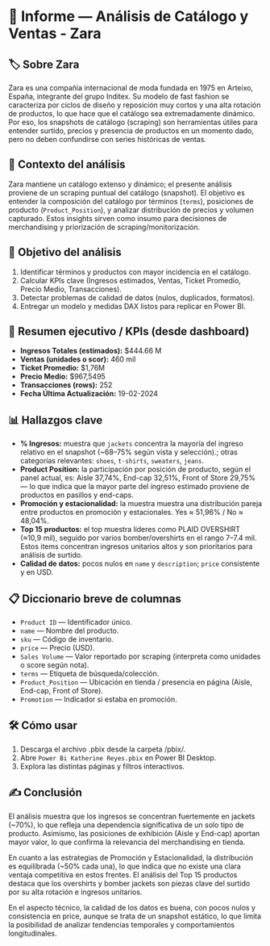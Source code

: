 # 📘 Informe — Análisis de Catálogo y Ventas - Zara

## 🏷️ Sobre Zara
Zara es una compañía internacional de moda fundada en 1975 en Arteixo, España, integrante del grupo Inditex. Su modelo de fast fashion se caracteriza por ciclos de diseño y reposición muy cortos y una alta rotación de productos, lo que hace que el catálogo sea extremadamente dinámico. Por eso, los snapshots de catálogo (scraping) son herramientas útiles para entender surtido, precios y presencia de productos en un momento dado, pero no deben confundirse con series históricas de ventas.

## 🧭 Contexto del análisis
Zara mantiene un catálogo extenso y dinámico; el presente análisis proviene de un scraping puntual del catálogo (snapshot). El objetivo es entender la composición del catálogo por términos (`terms`), posiciones de producto (`Product_Position`), y analizar distribución de precios y volumen capturado. Estos insights sirven como insumo para decisiones de merchandising y priorización de scraping/monitorización.

## 🎯 Objetivo del análisis

1. Identificar términos y productos con mayor incidencia en el catálogo.
2. Calcular KPIs clave (Ingresos estimados, Ventas, Ticket Promedio, Precio Medio, Transacciones).
3. Detectar problemas de calidad de datos (nulos, duplicados, formatos).
4. Entregar un modelo y medidas DAX listos para replicar en Power BI.


## 📌 Resumen ejecutivo / KPIs (desde dashboard)

* **Ingresos Totales (estimados):** \$444.66 M
* **Ventas (unidades o scor):** 460 mil
* **Ticket Promedio:** \$1,76M
* **Precio Medio:** \$967,5495
* **Transacciones (rows):** 252
* **Fecha Última Actualización:** 19-02-2024

## 📊 Hallazgos clave 

* **% Ingresos:** muestra que `jackets` concentra la mayoría del ingreso relativo en el snapshot (~68–75% según vista y selección).; otras categorías relevantes: `shoes`, `t-shirts`, `sweaters`, `jeans`.
* **Product Position:** la participación por posición de producto, según el panel actual, es: Aisle 37,74%, End-cap 32,51%, Front of Store 29,75% — lo que indica que la mayor parte del ingreso estimado proviene de productos en pasillos y end-caps.
* **Promoción y estacionalidad:** la muestra muestra una distribución pareja entre productos en promoción y estacionales. Yes ≈ 51,96% / No ≈ 48,04%.
* **Top 15 productos:** el top muestra líderes como PLAID OVERSHIRT (≈10,9 mil), seguido por varios bomber/overshirts en el rango 7–7.4 mil. Estos items concentran ingresos unitarios altos y son prioritarios para análisis de surtido.
* **Calidad de datos:** pocos nulos en `name` y `description`; `price` consistente y en USD.


## 📋 Diccionario breve de columnas

* `Product ID` — Identificador único.
* `name` — Nombre del producto.
* `sku` — Código de inventario.
* `price` — Precio (USD).
* `Sales Volume` — Valor reportado por scraping (interpreta como unidades o score según nota).
* `terms` — Etiqueta de búsqueda/colección.
* `Product_Position` — Ubicación en tienda / presencia en página (Aisle, End-cap, Front of Store).
* `Promotion` — Indicador si estaba en promoción.


## 🛠 Cómo usar 

1. Descarga el archivo .pbix desde la carpeta /pbix/.
2. Abre `Power Bi Katherine Reyes.pbix` en Power BI Desktop.
3. Explora las distintas páginas y filtros interactivos.

## ✍️ Conclusión
El análisis muestra que los ingresos se concentran fuertemente en jackets (~70%), lo que refleja una dependencia significativa de un solo tipo de producto. Asimismo, las posiciones de exhibición (Aisle y End-cap) aportan mayor valor, lo que confirma la relevancia del merchandising en tienda.

En cuanto a las estrategias de Promoción y Estacionalidad, la distribución es equilibrada (~50% cada una), lo que indica que no existe una clara ventaja competitiva en estos frentes. El análisis del Top 15 productos destaca que los overshirts y bomber jackets son piezas clave del surtido por su alta rotación e ingresos unitarios.

En el aspecto técnico, la calidad de los datos es buena, con pocos nulos y consistencia en price, aunque se trata de un snapshot estático, lo que limita la posibilidad de analizar tendencias temporales y comportamientos longitudinales.

